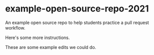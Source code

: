 # example-open-source-repo-2021

An example open source repo to help students practice a pull request workflow.


Here's some more instructions.

These are some example edits we could do.